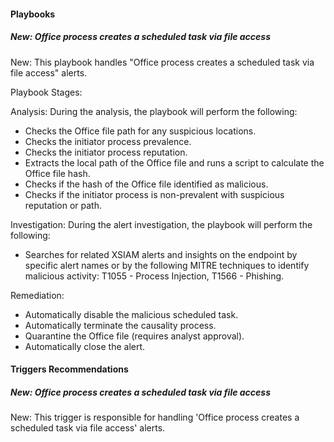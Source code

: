
#### Playbooks

##### New: Office process creates a scheduled task via file access

New: This playbook handles "Office process creates a scheduled task via file access" alerts.

Playbook Stages:

Analysis:
During the analysis, the playbook will perform the following:

- Checks the Office file path for any suspicious locations.
- Checks the initiator process prevalence.
- Checks the initiator process reputation.
- Extracts the local path of the Office file and runs a script to calculate the Office file hash.
- Checks if the hash of the Office file identified as malicious.
- Checks if the initiator process is non-prevalent with suspicious reputation or path.

Investigation:
During the alert investigation, the playbook will perform the following:

- Searches for related XSIAM alerts and insights on the endpoint by specific alert names or by the following MITRE techniques to identify malicious activity: T1055 - Process Injection, T1566 - Phishing.

Remediation:

- Automatically disable the malicious scheduled task.
- Automatically terminate the causality process.
- Quarantine the Office file (requires analyst approval).
- Automatically close the alert.


#### Triggers Recommendations

##### New: Office process creates a scheduled task via file access

New: This trigger is responsible for handling 'Office process creates a scheduled task via file access' alerts.

